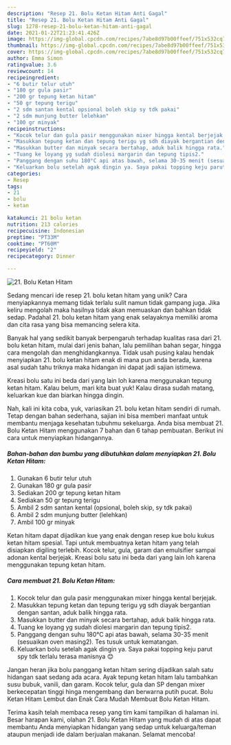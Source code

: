 ```yaml
---
description: "Resep 21. Bolu Ketan Hitam Anti Gagal"
title: "Resep 21. Bolu Ketan Hitam Anti Gagal"
slug: 1278-resep-21-bolu-ketan-hitam-anti-gagal
date: 2021-01-22T21:23:41.426Z
image: https://img-global.cpcdn.com/recipes/7abe8d97b00ffeef/751x532cq70/21-bolu-ketan-hitam-foto-resep-utama.jpg
thumbnail: https://img-global.cpcdn.com/recipes/7abe8d97b00ffeef/751x532cq70/21-bolu-ketan-hitam-foto-resep-utama.jpg
cover: https://img-global.cpcdn.com/recipes/7abe8d97b00ffeef/751x532cq70/21-bolu-ketan-hitam-foto-resep-utama.jpg
author: Emma Simon
ratingvalue: 3.6
reviewcount: 14
recipeingredient:
- "6 butir telur utuh"
- "180 gr gula pasir"
- "200 gr tepung ketan hitam"
- "50 gr tepung terigu"
- "2 sdm santan kental opsional boleh skip sy tdk pakai"
- "2 sdm munjung butter lelehkan"
- "100 gr minyak"
recipeinstructions:
- "Kocok telur dan gula pasir menggunakan mixer hingga kental berjejak."
- "Masukkan tepung ketan dan tepung terigu yg sdh diayak bergantian dengan santan, aduk balik hingga rata."
- "Masukkan butter dan minyak secara bertahap, aduk balik hingga rata."
- "Tuang ke loyang yg sudah diolesi margarin dan tepung tipis2."
- "Panggang dengan suhu 180°C api atas bawah, selama 30-35 menit (sesuaikan oven masing2). Tes tusuk untuk kematangan."
- "Keluarkan bolu setelah agak dingin ya. Saya pakai topping keju parut spy tdk terlalu terasa manisnya 😊"
categories:
- Resep
tags:
- 21
- bolu
- ketan

katakunci: 21 bolu ketan 
nutrition: 213 calories
recipecuisine: Indonesian
preptime: "PT33M"
cooktime: "PT60M"
recipeyield: "2"
recipecategory: Dinner

---
```



![21. Bolu Ketan Hitam](https://img-global.cpcdn.com/recipes/7abe8d97b00ffeef/751x532cq70/21-bolu-ketan-hitam-foto-resep-utama.jpg)

Sedang mencari ide resep 21. bolu ketan hitam yang unik? Cara menyiapkannya memang tidak terlalu sulit namun tidak gampang juga. Jika keliru mengolah maka hasilnya tidak akan memuaskan dan bahkan tidak sedap. Padahal 21. bolu ketan hitam yang enak selayaknya memiliki aroma dan cita rasa yang bisa memancing selera kita.

Banyak hal yang sedikit banyak berpengaruh terhadap kualitas rasa dari 21. bolu ketan hitam, mulai dari jenis bahan, lalu pemilihan bahan segar, hingga cara mengolah dan menghidangkannya. Tidak usah pusing kalau hendak menyiapkan 21. bolu ketan hitam enak di mana pun anda berada, karena asal sudah tahu triknya maka hidangan ini dapat jadi sajian istimewa.

Kreasi bolu satu ini beda dari yang lain loh karena menggunakan tepung ketan hitam. Kalau belum, mari kita buat yuk! Kalau dirasa sudah matang, keluarkan kue dan biarkan hingga dingin.


Nah, kali ini kita coba, yuk, variasikan 21. bolu ketan hitam sendiri di rumah. Tetap dengan bahan sederhana, sajian ini bisa memberi manfaat untuk membantu menjaga kesehatan tubuhmu sekeluarga. Anda bisa membuat 21. Bolu Ketan Hitam menggunakan 7 bahan dan 6 tahap pembuatan. Berikut ini cara untuk menyiapkan hidangannya.

<!--inarticleads1-->

##### Bahan-bahan dan bumbu yang dibutuhkan dalam menyiapkan 21. Bolu Ketan Hitam:

1. Gunakan 6 butir telur utuh
1. Gunakan 180 gr gula pasir
1. Sediakan 200 gr tepung ketan hitam
1. Sediakan 50 gr tepung terigu
1. Ambil 2 sdm santan kental (opsional, boleh skip, sy tdk pakai)
1. Ambil 2 sdm munjung butter (lelehkan)
1. Ambil 100 gr minyak


Ketan hitam dapat dijadikan kue yang enak dengan resep kue bolu kukus ketan hitam spesial. Tapi untuk membuatnya ketan hitam yang telah disiapkan digiling terlebih. Kocok telur, gula, garam dan emulsifier sampai adonan kental berjejak. Kreasi bolu satu ini beda dari yang lain loh karena menggunakan tepung ketan hitam. 

<!--inarticleads2-->

##### Cara membuat 21. Bolu Ketan Hitam:

1. Kocok telur dan gula pasir menggunakan mixer hingga kental berjejak.
1. Masukkan tepung ketan dan tepung terigu yg sdh diayak bergantian dengan santan, aduk balik hingga rata.
1. Masukkan butter dan minyak secara bertahap, aduk balik hingga rata.
1. Tuang ke loyang yg sudah diolesi margarin dan tepung tipis2.
1. Panggang dengan suhu 180°C api atas bawah, selama 30-35 menit (sesuaikan oven masing2). Tes tusuk untuk kematangan.
1. Keluarkan bolu setelah agak dingin ya. Saya pakai topping keju parut spy tdk terlalu terasa manisnya 😊


Jangan heran jika bolu panggang ketan hitam sering dijadikan salah satu hidangan saat sedang ada acara. Ayak tepung ketan hitam lalu tambahkan susu bubuk, vanili, dan garam. Kocok telur, gula dan SP dengan mixer berkecepatan tinggi hinga mengembang dan berwarna putih pucat. Bolu Ketan Hitam Lembut dan Enak Cara Mudah Membuat Bolu Ketan Hitam. 

Terima kasih telah membaca resep yang tim kami tampilkan di halaman ini. Besar harapan kami, olahan 21. Bolu Ketan Hitam yang mudah di atas dapat membantu Anda menyiapkan hidangan yang sedap untuk keluarga/teman ataupun menjadi ide dalam berjualan makanan. Selamat mencoba!
